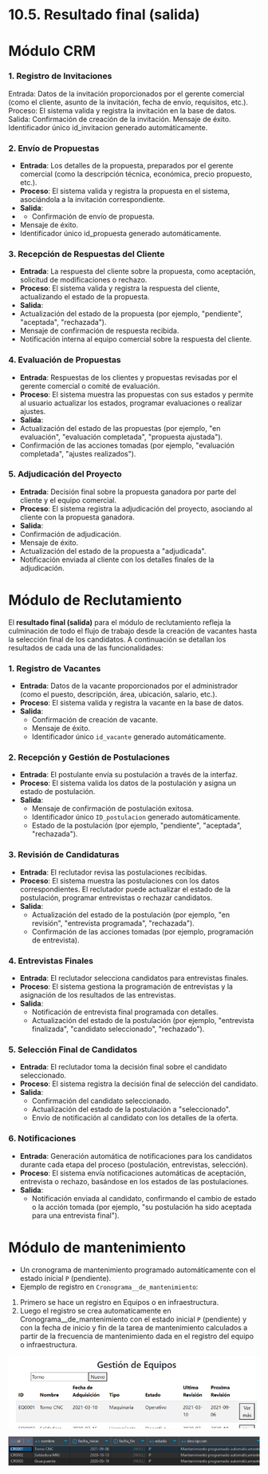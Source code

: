 # 10.5. Resultado final (salida)

# Módulo CRM

### 1. Registro de Invitaciones

Entrada: Datos de la invitación proporcionados por el gerente comercial (como el cliente, asunto de la invitación, fecha de envío, requisitos, etc.).
Proceso: El sistema valida y registra la invitación en la base de datos.
Salida:
Confirmación de creación de la invitación.
Mensaje de éxito.
Identificador único id_invitacion generado automáticamente.

### 2. Envío de Propuestas

- **Entrada**: Los detalles de la propuesta, preparados por el gerente comercial (como la descripción técnica, económica, precio propuesto, etc.).
- **Proceso**: El sistema valida y registra la propuesta en el sistema, asociándola a la invitación correspondiente.
- **Salida**:
- - Confirmación de envío de propuesta.
 - Mensaje de éxito.
 - Identificador único id_propuesta generado automáticamente.

### 3. Recepción de Respuestas del Cliente

- **Entrada**: La respuesta del cliente sobre la propuesta, como aceptación, solicitud de modificaciones o rechazo.
- **Proceso**: El sistema valida y registra la respuesta del cliente, actualizando el estado de la propuesta.
- **Salida**:
 - Actualización del estado de la propuesta (por ejemplo, "pendiente", "aceptada", "rechazada").
 - Mensaje de confirmación de respuesta recibida.
 - Notificación interna al equipo comercial sobre la respuesta del cliente.

### 4. Evaluación de Propuestas

- **Entrada**: Respuestas de los clientes y propuestas revisadas por el gerente comercial o comité de evaluación.
- **Proceso**: El sistema muestra las propuestas con sus estados y permite al usuario actualizar los estados, programar evaluaciones o realizar ajustes.
- **Salida**:
 - Actualización del estado de las propuestas (por ejemplo, "en evaluación", "evaluación completada", "propuesta ajustada").
 - Confirmación de las acciones tomadas (por ejemplo, "evaluación completada", "ajustes realizados").

### 5. Adjudicación del Proyecto

- **Entrada**: Decisión final sobre la propuesta ganadora por parte del cliente y el equipo comercial.
- **Proceso**: El sistema registra la adjudicación del proyecto, asociando al cliente con la propuesta ganadora.
- **Salida**:
 - Confirmación de adjudicación.
 - Mensaje de éxito.
 - Actualización del estado de la propuesta a "adjudicada".
 - Notificación enviada al cliente con los detalles finales de la adjudicación.

# Módulo de Reclutamiento

El **resultado final (salida)** para el módulo de reclutamiento refleja la culminación de todo el flujo de trabajo desde la creación de vacantes hasta la selección final de los candidatos. A continuación se detallan los resultados de cada una de las funcionalidades:

### 1. Registro de Vacantes
- **Entrada**: Datos de la vacante proporcionados por el administrador (como el puesto, descripción, área, ubicación, salario, etc.).
- **Proceso**: El sistema valida y registra la vacante en la base de datos.
- **Salida**: 
  - Confirmación de creación de vacante.
  - Mensaje de éxito.
  - Identificador único `id_vacante` generado automáticamente.

### 2. Recepción y Gestión de Postulaciones
- **Entrada**: El postulante envía su postulación a través de la interfaz.
- **Proceso**: El sistema valida los datos de la postulación y asigna un estado de postulación.
- **Salida**:
  - Mensaje de confirmación de postulación exitosa.
  - Identificador único `ID_postulacion` generado automáticamente.
  - Estado de la postulación (por ejemplo, "pendiente", "aceptada", "rechazada").

### 3. Revisión de Candidaturas
- **Entrada**: El reclutador revisa las postulaciones recibidas.
- **Proceso**: El sistema muestra las postulaciones con los datos correspondientes. El reclutador puede actualizar el estado de la postulación, programar entrevistas o rechazar candidatos.
- **Salida**:
  - Actualización del estado de la postulación (por ejemplo, "en revisión", "entrevista programada", "rechazada").
  - Confirmación de las acciones tomadas (por ejemplo, programación de entrevista).

### 4. Entrevistas Finales
- **Entrada**: El reclutador selecciona candidatos para entrevistas finales.
- **Proceso**: El sistema gestiona la programación de entrevistas y la asignación de los resultados de las entrevistas.
- **Salida**:
  - Notificación de entrevista final programada con detalles.
  - Actualización del estado de la postulación (por ejemplo, "entrevista finalizada", "candidato seleccionado", "rechazado").

### 5. Selección Final de Candidatos
- **Entrada**: El reclutador toma la decisión final sobre el candidato seleccionado.
- **Proceso**: El sistema registra la decisión final de selección del candidato.
- **Salida**:
  - Confirmación del candidato seleccionado.
  - Actualización del estado de la postulación a "seleccionado".
  - Envío de notificación al candidato con los detalles de la oferta.

### 6. Notificaciones
- **Entrada**: Generación automática de notificaciones para los candidatos durante cada etapa del proceso (postulación, entrevistas, selección).
- **Proceso**: El sistema envía notificaciones automáticas de aceptación, entrevista o rechazo, basándose en los estados de las postulaciones.
- **Salida**:
  - Notificación enviada al candidato, confirmando el cambio de estado o la acción tomada (por ejemplo, "su postulación ha sido aceptada para una entrevista final").


# Módulo de mantenimiento
- Un cronograma de mantenimiento programado automáticamente con el estado inicial `P` (pendiente).
- Ejemplo de registro en `Cronograma__de_mantenimiento`:

1. Primero se hace un registro en Equipos o en infraestructura.
2. Luego el registro se crea automaticamente en Cronograma__de_mantenimiento con el estado inicial `P` (pendiente) y con la fecha de inicio y fin de la tarea de mantenimiento calculados a partir de la frecuencia de mantenimiento dada en el registro del equipo o infraestructura.

![Equipo insertado](equipo.png)

![Cronograma Generado](cronograma.png)

